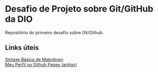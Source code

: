 # Desafio de Projeto sobre Git/GitHub da DIO
Repositório do primeiro desafio sobre Git/Github.

## Links úteis
[Sintaxe Básica de Makrdown](https://www.markdownguide.org/basic-syntax/)  
[Meu Perfil no Github Pages (antigo)](https://bergginu.github.io/)  
